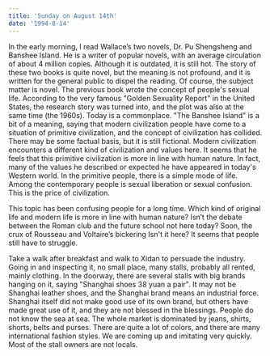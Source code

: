 ```yaml
---
title: 'Sunday on August 14th'
date: '1994-8-14'
---
```


In the early morning, I read Wallace’s two novels, Dr. Pu Shengsheng and Banshee Island. He is a writer of popular novels, with an average circulation of about 4 million copies. Although it is outdated, it is still hot. The story of these two books is quite novel, but the meaning is not profound, and it is written for the general public to dispel the reading. Of course, the subject matter is novel. The previous book wrote the concept of people's sexual life. According to the very famous "Golden Sexuality Report" in the United States, the research story was turned into, and the plot was also at the same time (the 1960s). Today is a commonplace. "The Banshee Island" is a bit of a meaning, saying that modern civilization people have come to a situation of primitive civilization, and the concept of civilization has collided. There may be some factual basis, but it is still fictional. Modern civilization encounters a different kind of civilization and values ​​here. It seems that he feels that this primitive civilization is more in line with human nature. In fact, many of the values ​​he described or expected he have appeared in today's Western world. In the primitive people, there is a simple mode of life. Among the contemporary people is sexual liberation or sexual confusion. This is the price of civilization.

This topic has been confusing people for a long time. Which kind of original life and modern life is more in line with human nature? Isn’t the debate between the Roman club and the future school not here today? Soon, the crux of Rousseau and Voltaire’s bickering Isn't it here? It seems that people still have to struggle.

Take a walk after breakfast and walk to Xidan to persuade the industry. Going in and inspecting it, no small place, many stalls, probably all rented, mainly clothing. In the doorway, there are several stalls with big brands hanging on it, saying "Shanghai shoes 38 yuan a pair". It may not be Shanghai leather shoes, and the Shanghai brand means an industrial force. Shanghai itself did not make good use of its own brand, but others have made great use of it, and they are not blessed in the blessings. People do not know the sea at sea. The whole market is dominated by jeans, shirts, shorts, belts and purses. There are quite a lot of colors, and there are many international fashion styles. We are coming up and imitating very quickly. Most of the stall owners are not locals.

